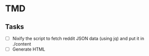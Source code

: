 # TMD


## Tasks

- [ ] Nixify the script to fetch reddit JSON data (using jq) and put it in ./content
- [ ] Generate HTML

